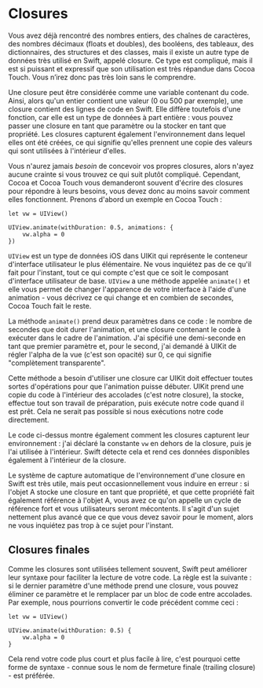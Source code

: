 # Closures

Vous avez déjà rencontré des nombres entiers, des chaînes de caractères, des nombres décimaux (floats et doubles), des booléens, des tableaux, des dictionnaires, des structures et des classes, mais il existe un autre type de données très utilisé en Swift, appelé closure. Ce type est compliqué, mais il est si puissant et expressif que son utilisation est très répandue dans Cocoa Touch. Vous n’irez donc pas très loin sans le comprendre.

Une closure peut être considérée comme une variable contenant du code. Ainsi, alors qu'un entier contient une valeur (0 ou 500 par exemple), une closure contient des lignes de code en Swift. Elle diffère toutefois d'une fonction, car elle est un type de données à part entière : vous pouvez passer une closure en tant que paramètre ou la stocker en tant que propriété. Les closures capturent également l'environnement dans lequel elles ont été créées, ce qui signifie qu'elles prennent une copie des valeurs qui sont utilisées à l'intérieur d'elles.

Vous n'aurez jamais *besoin* de concevoir vos propres closures, alors n'ayez aucune crainte si vous trouvez ce qui suit plutôt compliqué. Cependant, Cocoa et Cocoa Touch vous demanderont souvent d'écrire des closures pour répondre à leurs besoins, vous devez donc au moins savoir comment elles fonctionnent. Prenons d'abord un exemple en Cocoa Touch :

    let vw = UIView()

    UIView.animate(withDuration: 0.5, animations: {
        vw.alpha = 0
    })

`UIView` est un type de données iOS dans UIKit qui représente le conteneur d'interface utilisateur le plus élémentaire. Ne vous inquiétez pas de ce qu'il fait pour l'instant, tout ce qui compte c'est que ce soit le composant d'interface utilisateur de base. `UIView` a une méthode appelée `animate()` et elle vous permet de changer l'apparence de votre interface à l'aide d'une animation - vous décrivez ce qui change et en combien de secondes, Cocoa Touch fait le reste.

La méthode `animate()` prend deux paramètres dans ce code : le nombre de secondes que doit durer l'animation, et une closure contenant le code à exécuter dans le cadre de l'animation. J'ai spécifié une demi-seconde en tant que premier paramètre et, pour le second, j'ai demandé à UIKit de régler l'alpha de la vue (c'est son opacité) sur 0, ce qui signifie "complètement transparente".

Cette méthode a besoin d'utiliser une closure car UIKit doit effectuer toutes sortes d'opérations pour que l'animation puisse débuter. UIKit prend une copie du code à l'intérieur des accolades (c'est notre closure), la stocke, effectue tout son travail de préparation, puis exécute notre code quand il est prêt. Cela ne serait pas possible si nous exécutions notre code directement.

Le code ci-dessus montre également comment les closures capturent leur environnement : j'ai déclaré la constante `vw` en dehors de la closure, puis je l'ai utilisée à l'intérieur. Swift détecte cela et rend ces données disponibles également à l'intérieur de la closure.

Le système de capture automatique de l'environnement d'une closure en Swift est très utile, mais peut occasionnellement vous induire en erreur : si l'objet A stocke une closure en tant que propriété, et que cette propriété fait également référence à l'objet A, vous avez ce qu'on appelle un cycle de référence fort et vous utilisateurs seront mécontents. Il s'agit d'un sujet nettement plus avancé que ce que vous devez savoir pour le moment, alors ne vous inquiétez pas trop à ce sujet pour l'instant.


## Closures finales

Comme les closures sont utilisées tellement souvent, Swift peut améliorer leur syntaxe pour faciliter la lecture de votre code. La règle est la suivante : si le dernier paramètre d'une méthode prend une closure, vous pouvez éliminer ce paramètre et le remplacer par un bloc de code entre accolades. Par exemple, nous pourrions convertir le code précédent comme ceci :

    let vw = UIView()

    UIView.animate(withDuration: 0.5) {
        vw.alpha = 0
    }

Cela rend votre code plus court et plus facile à lire, c'est pourquoi cette forme de syntaxe - connue sous le nom de fermeture finale (trailing closure) - est préférée.
